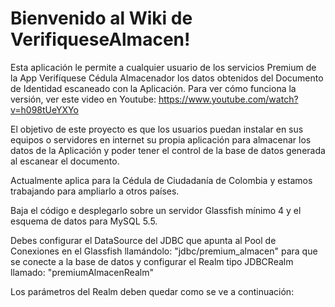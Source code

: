 # Bienvenido al Wiki de VerifiqueseAlmacen!

Esta aplicación le permite a cualquier usuario de los servicios Premium de la App Verifíquese Cédula Almacenador los datos obtenidos del Documento de Identidad escaneado con la Aplicación.  Para ver cómo funciona la versión, ver este video en Youtube:  https://www.youtube.com/watch?v=h098tUeYXYo

El objetivo de este proyecto es que los usuarios puedan instalar en sus equipos o servidores en internet su propia aplicación para almacenar los datos de la Aplicación y poder tener el control de la base de datos generada al escanear el documento.

Actualmente aplica para la Cédula de Ciudadanía de Colombia y estamos trabajando para ampliarlo a otros países.

Baja el código e desplegarlo sobre un servidor Glassfish mínimo 4 y el esquema de datos para MySQL 5.5.

Debes configurar el DataSource del JDBC que apunta al Pool de Conexiones en el Glassfish llamándolo: "jdbc/premium_almacen" para que se conecte a la base de datos y configurar el Realm tipo JDBCRealm llamado: "premiumAlmacenRealm"

Los parámetros del Realm deben quedar como se ve a continuación:

